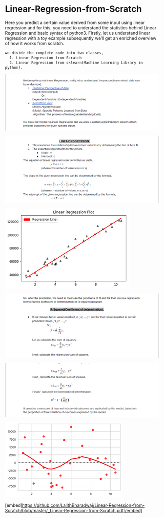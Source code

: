# Linear-Regression-from-Scratch
Here you predict a certain value derived from some input using linear regression and for this, 
you need to understand the statistics behind Linear Regression and basic syntax of python3. Firstly,
let us understand linear regression with a toy example subsequently we'll get an enriched overview of how it works from scratch.
```
we divide the complete code into two classes,
  1. Linear Regression from Scratch
  2. Linear Regression from sklearn(Machine Learning Library in python).
```
![First](https://github.com/LalithBharadwaj/Linear-Regression-from-Scratch/blob/master/1.png)

![](https://github.com/LalithBharadwaj/Linear-Regression-from-Scratch/blob/master/2.png)

![](https://github.com/LalithBharadwaj/Linear-Regression-from-Scratch/blob/master/3.png)

![](https://github.com/LalithBharadwaj/Linear-Regression-from-Scratch/blob/master/4.png)

![](https://github.com/LalithBharadwaj/Linear-Regression-from-Scratch/blob/master/5.png)

![](https://github.com/LalithBharadwaj/Linear-Regression-from-Scratch/blob/master/6.png)

[embed]https://github.com/LalithBharadwaj/Linear-Regression-from-Scratch/blob/master/_Linear-Regression-from-Scratch.pdf[/embed]
